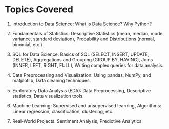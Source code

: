 # Topics Covered
1. Introduction to Data Science:
   What is Data Science?
   Why Python?
   
2. Fundamentals of Statistics:
   Descriptive Statistics (mean, median, mode, variance, standard deviation),
   Probability and Distributions (normal, binomial, etc.).

3. SQL for Data Science:
   Basics of SQL (SELECT, INSERT, UPDATE, DELETE),
   Aggregations and Grouping (GROUP BY, HAVING),
   Joins (INNER, LEFT, RIGHT, FULL),
   Writing complex queries for data analysis.

4. Data Preprocessing and Visualization:
   Using pandas, NumPy, and matplotlib,
   Data cleaning techniques.

5. Exploratory Data Analysis (EDA):
   Data Preprocessing,
   Descriptive statistics,
   Data visualization tools.

6. Machine Learning:
   Supervised and unsupervised learning,
   Algorithms: Linear regression, classification, clustering, etc.

7. Real-World Projects:
   Sentiment Analysis,
   Predictive Analytics.
